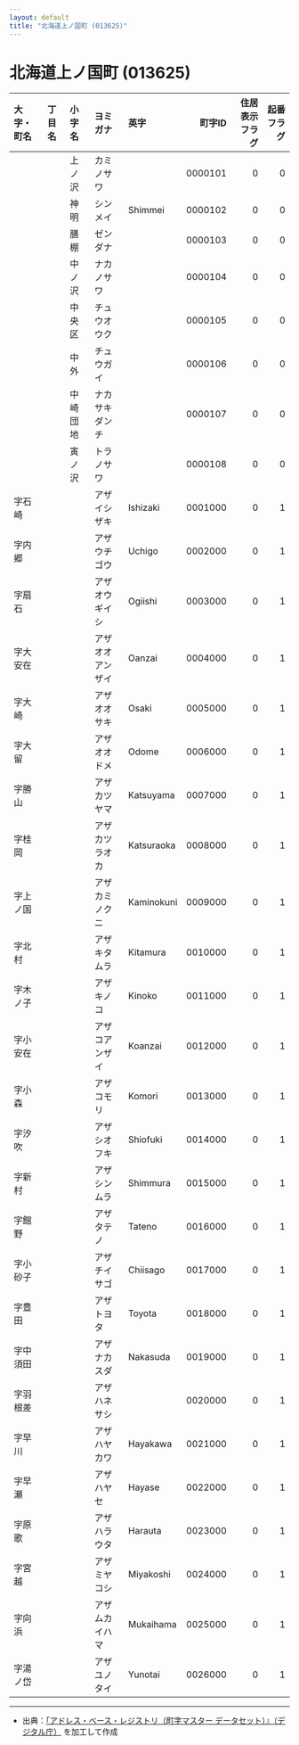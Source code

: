 ```yaml
---
layout: default
title: "北海道上ノ国町 (013625)"
---
```


# 北海道上ノ国町 (013625)

| 大字・町名 | 丁目名 | 小字名 | ヨミガナ | 英字 | 町字ID | 住居表示フラグ | 起番フラグ |
|:--------|:------|:------|:-----------------|:---------------------|--------:|----------:|--------:|
|  |  | 上ノ沢 | カミノサワ |  | 0000101 | 0 | 0 |
|  |  | 神明 | シンメイ | Shimmei | 0000102 | 0 | 0 |
|  |  | 膳棚 | ゼンダナ |  | 0000103 | 0 | 0 |
|  |  | 中ノ沢 | ナカノサワ |  | 0000104 | 0 | 0 |
|  |  | 中央区 | チュウオウク |  | 0000105 | 0 | 0 |
|  |  | 中外 | チュウガイ |  | 0000106 | 0 | 0 |
|  |  | 中崎団地 | ナカサキダンチ |  | 0000107 | 0 | 0 |
|  |  | 寅ノ沢 | トラノサワ |  | 0000108 | 0 | 0 |
| 字石崎 |  |  | アザイシザキ | Ishizaki | 0001000 | 0 | 1 |
| 字内郷 |  |  | アザウチゴウ | Uchigo | 0002000 | 0 | 1 |
| 字扇石 |  |  | アザオウギイシ | Ogiishi | 0003000 | 0 | 1 |
| 字大安在 |  |  | アザオオアンザイ | Oanzai | 0004000 | 0 | 1 |
| 字大崎 |  |  | アザオオサキ | Osaki | 0005000 | 0 | 1 |
| 字大留 |  |  | アザオオドメ | Odome | 0006000 | 0 | 1 |
| 字勝山 |  |  | アザカツヤマ | Katsuyama | 0007000 | 0 | 1 |
| 字桂岡 |  |  | アザカツラオカ | Katsuraoka | 0008000 | 0 | 1 |
| 字上ノ国 |  |  | アザカミノクニ | Kaminokuni | 0009000 | 0 | 1 |
| 字北村 |  |  | アザキタムラ | Kitamura | 0010000 | 0 | 1 |
| 字木ノ子 |  |  | アザキノコ | Kinoko | 0011000 | 0 | 1 |
| 字小安在 |  |  | アザコアンザイ | Koanzai | 0012000 | 0 | 1 |
| 字小森 |  |  | アザコモリ | Komori | 0013000 | 0 | 1 |
| 字汐吹 |  |  | アザシオフキ | Shiofuki | 0014000 | 0 | 1 |
| 字新村 |  |  | アザシンムラ | Shimmura | 0015000 | 0 | 1 |
| 字館野 |  |  | アザタテノ | Tateno | 0016000 | 0 | 1 |
| 字小砂子 |  |  | アザチイサゴ | Chiisago | 0017000 | 0 | 1 |
| 字豊田 |  |  | アザトヨタ | Toyota | 0018000 | 0 | 1 |
| 字中須田 |  |  | アザナカスダ | Nakasuda | 0019000 | 0 | 1 |
| 字羽根差 |  |  | アザハネサシ |  | 0020000 | 0 | 1 |
| 字早川 |  |  | アザハヤカワ | Hayakawa | 0021000 | 0 | 1 |
| 字早瀬 |  |  | アザハヤセ | Hayase | 0022000 | 0 | 1 |
| 字原歌 |  |  | アザハラウタ | Harauta | 0023000 | 0 | 1 |
| 字宮越 |  |  | アザミヤコシ | Miyakoshi | 0024000 | 0 | 1 |
| 字向浜 |  |  | アザムカイハマ | Mukaihama | 0025000 | 0 | 1 |
| 字湯ノ岱 |  |  | アザユノタイ | Yunotai | 0026000 | 0 | 1 |

---

- 出典：[「アドレス・ベース・レジストリ（町字マスター データセット）』（デジタル庁）](https://www.digital.go.jp/policies/base_registry_address/) を加工して作成